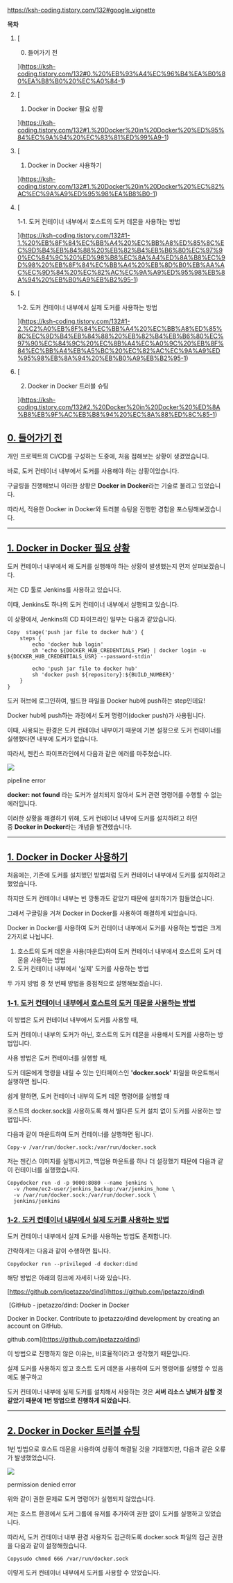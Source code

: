 https://ksh-coding.tistory.com/132#google_vignette

**목차**

1. [
    
    0. 들어가기 전
    
    ](https://ksh-coding.tistory.com/132#0.%20%EB%93%A4%EC%96%B4%EA%B0%80%EA%B8%B0%20%EC%A0%84-1)
2. [
    
    1. Docker in Docker 필요 상황
    
    ](https://ksh-coding.tistory.com/132#1.%20Docker%20in%20Docker%20%ED%95%84%EC%9A%94%20%EC%83%81%ED%99%A9-1)
3. [
    
    1. Docker in Docker 사용하기
    
    ](https://ksh-coding.tistory.com/132#1.%20Docker%20in%20Docker%20%EC%82%AC%EC%9A%A9%ED%95%98%EA%B8%B0-1)
4. [
    
    1-1. 도커 컨테이너 내부에서 호스트의 도커 데몬을 사용하는 방법
    
    ](https://ksh-coding.tistory.com/132#1-1.%20%EB%8F%84%EC%BB%A4%20%EC%BB%A8%ED%85%8C%EC%9D%B4%EB%84%88%20%EB%82%B4%EB%B6%80%EC%97%90%EC%84%9C%20%ED%98%B8%EC%8A%A4%ED%8A%B8%EC%9D%98%20%EB%8F%84%EC%BB%A4%20%EB%8D%B0%EB%AA%AC%EC%9D%84%20%EC%82%AC%EC%9A%A9%ED%95%98%EB%8A%94%20%EB%B0%A9%EB%B2%95-1)
5. [
    
    1-2. 도커 컨테이너 내부에서 실제 도커를 사용하는 방법
    
    ](https://ksh-coding.tistory.com/132#1-2.%C2%A0%EB%8F%84%EC%BB%A4%20%EC%BB%A8%ED%85%8C%EC%9D%B4%EB%84%88%20%EB%82%B4%EB%B6%80%EC%97%90%EC%84%9C%20%EC%8B%A4%EC%A0%9C%20%EB%8F%84%EC%BB%A4%EB%A5%BC%20%EC%82%AC%EC%9A%A9%ED%95%98%EB%8A%94%20%EB%B0%A9%EB%B2%95-1)
6. [
    
    2. Docker in Docker 트러블 슈팅
    
    ](https://ksh-coding.tistory.com/132#2.%20Docker%20in%20Docker%20%ED%8A%B8%EB%9F%AC%EB%B8%94%20%EC%8A%88%ED%8C%85-1)

## [0. 들어가기 전](https://ksh-coding.tistory.com/132#0.%20%EB%93%A4%EC%96%B4%EA%B0%80%EA%B8%B0%20%EC%A0%84-1)

개인 프로젝트의 CI/CD를 구성하는 도중에, 처음 접해보는 상황이 생겼었습니다.

바로, 도커 컨테이너 내부에서 도커를 사용해야 하는 상황이었습니다.

구글링을 진행해보니 이러한 상황은 **Docker in Docker**라는 기술로 불리고 있었습니다.

따라서, 적용한 Docker in Docker와 트러블 슈팅을 진행한 경험을 포스팅해보겠습니다.

---

## [1. Docker in Docker 필요 상황](https://ksh-coding.tistory.com/132#1.%20Docker%20in%20Docker%20%ED%95%84%EC%9A%94%20%EC%83%81%ED%99%A9-1)

도커 컨테이너 내부에서 왜 도커를 실행해야 하는 상황이 발생했는지 먼저 살펴보겠습니다.

저는 CD 툴로 Jenkins를 사용하고 있습니다.

이때, Jenkins도 하나의 도커 컨테이너 내부에서 실행되고 있습니다.

이 상황에서, Jenkins의 CD 파이프라인 일부는 다음과 같았습니다.

```shell
Copy  stage('push jar file to docker hub') {
    steps {
        echo 'docker hub login'
        sh 'echo ${DOCKER_HUB_CREDENTIALS_PSW} | docker login -u ${DOCKER_HUB_CREDENTIALS_USR} --password-stdin'

        echo 'push jar file to docker hub'
        sh 'docker push ${repository}:${BUILD_NUMBER}'
    }
}
```

도커 허브에 로그인하여, 빌드한 파일을 Docker hub에 push하는 step인데요!

Docker hub에 push하는 과정에서 도커 명령어(docker push)가 사용됩니다.

이때, 사용되는 환경은 도커 컨테이너 내부이기 때문에 기본 설정으로 도커 컨테이너를 실행했다면 내부에 도커가 없습니다.

따라서, 젠킨스 파이프라인에서 다음과 같은 에러를 마주쳤습니다.

![](https://blog.kakaocdn.net/dn/4XzQc/btsD4FbLGNW/G1QubBQU0ciT3fiE6NBja1/img.png)

pipeline error

**docker: not found** 라는 도커가 설치되지 않아서 도커 관련 명령어를 수행할 수 없는 에러입니다.

이러한 상황을 해결하기 위해, 도커 컨테이너 내부에 도커를 설치하려고 하던 중 **Docker in Docker**라는 개념을 발견했습니다.

---

## [1. Docker in Docker 사용하기](https://ksh-coding.tistory.com/132#1.%20Docker%20in%20Docker%20%EC%82%AC%EC%9A%A9%ED%95%98%EA%B8%B0-1)

처음에는, 기존에 도커를 설치했던 방법처럼 도커 컨테이너 내부에서 도커를 설치하려고 했었습니다.

하지만 도커 컨테이너 내부는 빈 깡통과도 같았기 때문에 설치하기가 힘들었습니다.

그래서 구글링을 거쳐 Docker in Docker를 사용하여 해결하게 되었습니다.

Docker in Docker를 사용하여 도커 컨테이너 내부에서 도커를 사용하는 방법은 크게 2가지로 나뉩니다.

1. 호스트의 도커 데몬을 사용(마운트)하여 도커 컨테이너 내부에서 호스트의 도커 데몬을 사용하는 방법
2. 도커 컨테이너 내부에서 '실제' 도커를 사용하는 방법

두 가지 방법 중 첫 번째 방법을 중점적으로 설명해보겠습니다.

### [1-1. 도커 컨테이너 내부에서 호스트의 도커 데몬을 사용하는 방법](https://ksh-coding.tistory.com/132#1-1.%20%EB%8F%84%EC%BB%A4%20%EC%BB%A8%ED%85%8C%EC%9D%B4%EB%84%88%20%EB%82%B4%EB%B6%80%EC%97%90%EC%84%9C%20%ED%98%B8%EC%8A%A4%ED%8A%B8%EC%9D%98%20%EB%8F%84%EC%BB%A4%20%EB%8D%B0%EB%AA%AC%EC%9D%84%20%EC%82%AC%EC%9A%A9%ED%95%98%EB%8A%94%20%EB%B0%A9%EB%B2%95-1)

이 방법은 도커 컨테이너 내부에서 도커를 사용할 때,

도커 컨테이너 내부의 도커가 아닌, 호스트의 도커 데몬을 사용해서 도커를 사용하는 방법입니다.

사용 방법은 도커 컨테이너를 실행할 때,

도커 데몬에게 명령을 내릴 수 있는 인터페이스인 **'docker.sock'** 파일을 마운트해서 실행하면 됩니다.

쉽게 말하면, 도커 컨테이너 내부의 도커 데몬 명령어를 실행할 때

호스트의 docker.sock을 사용하도록 해서 별다른 도커 설치 없이 도커를 사용하는 방법입니다.

다음과 같이 마운트하여 도커 컨테이너를 실행하면 됩니다.

```shell
Copy-v /var/run/docker.sock:/var/run/docker.sock
```

저는 젠킨스 이미지를 실행시키고, 백업용 마운트를 하나 더 설정했기 때문에 다음과 같이 컨테이너를 실행했습니다.

```shell
Copydocker run -d -p 9000:8080 --name jenkins \
  -v /home/ec2-user/jenkins_backup:/var/jenkins_home \
  -v /var/run/docker.sock:/var/run/docker.sock \
  jenkins/jenkins
```

### [1-2. 도커 컨테이너 내부에서 실제 도커를 사용하는 방법](https://ksh-coding.tistory.com/132#1-2.%C2%A0%EB%8F%84%EC%BB%A4%20%EC%BB%A8%ED%85%8C%EC%9D%B4%EB%84%88%20%EB%82%B4%EB%B6%80%EC%97%90%EC%84%9C%20%EC%8B%A4%EC%A0%9C%20%EB%8F%84%EC%BB%A4%EB%A5%BC%20%EC%82%AC%EC%9A%A9%ED%95%98%EB%8A%94%20%EB%B0%A9%EB%B2%95-1)

도커 컨테이너 내부에서 실제 도커를 사용하는 방법도 존재합니다.

간략하게는 다음과 같이 수행하면 됩니다.

```shell
Copydocker run --privileged -d docker:dind
```

해당 방법은 아래의 링크에 자세히 나와 있습니다.

[https://github.com/jpetazzo/dind](https://github.com/jpetazzo/dind)

 [GitHub - jpetazzo/dind: Docker in Docker

Docker in Docker. Contribute to jpetazzo/dind development by creating an account on GitHub.

github.com](https://github.com/jpetazzo/dind)

이 방법으로 진행하지 않은 이유는, 비효율적이라고 생각했기 때문입니다.

실제 도커를 사용하지 않고 호스트 도커 데몬을 사용하여 도커 명령어를 실행할 수 있음에도 불구하고

도커 컨테이너 내부에 실제 도커를 설치해서 사용하는 것은 **서버 리소스 낭비가 심할 것 같았기 때문에 1번 방법으로 진행하게 되었습니다.**

---

## [2. Docker in Docker 트러블 슈팅](https://ksh-coding.tistory.com/132#2.%20Docker%20in%20Docker%20%ED%8A%B8%EB%9F%AC%EB%B8%94%20%EC%8A%88%ED%8C%85-1)

1번 방법으로 호스트 데몬을 사용하여 상황이 해결될 것을 기대했지만, 다음과 같은 오류가 발생했었습니다.

![](https://blog.kakaocdn.net/dn/scFbH/btsD8AnmF0V/lIgwFikrJk3WCjxiW6hkx0/img.png)

permission denied error

위와 같이 권한 문제로 도커 명령어가 실행되지 않았습니다.

저는 호스트 환경에서 도커 그룹에 유저를 추가하여 권한 없이 도커를 실행하고 있었습니다.

따라서, 도커 컨테이너 내부 환경 사용자도 접근하도록 docker.sock 파일의 접근 권한을 다음과 같이 설정해줬습니다.

```shell
Copysudo chmod 666 /var/run/docker.sock
```

이렇게 도커 컨테이너 내부에서 도커를 사용할 수 있었습니다.